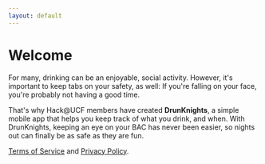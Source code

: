 ```yaml
---
layout: default
---
```


# [](#main-header)Welcome

For many, drinking can be an enjoyable, social activity. However, it's important to keep tabs on your safety, as well: If you're falling on your face, you're probably not having a good time.

That's why Hack@UCF members have created **DrunKnights**, a simple mobile app that helps you keep track of what you drink, and when. With DrunKnights, keeping an eye on your BAC has never been easier, so nights out can finally be as safe as they are fun.


[Terms of Service](terms-of-service) and [Privacy Policy](privacy-policy).
